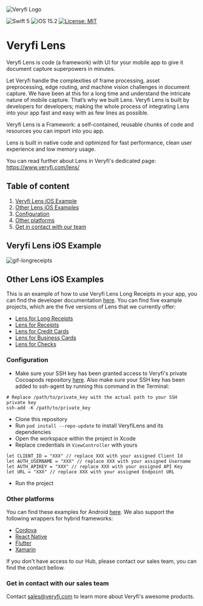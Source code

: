![Veryfi Logo](https://cdn.veryfi.com/logos/veryfi-logo-wide-github.png)

![Swift 5](https://img.shields.io/badge/Swift-5-orange.svg?style=flat)
![iOS 15.2](https://img.shields.io/badge/iOS-15.2-blue.svg?style=flat)
[![License: MIT](https://img.shields.io/badge/License-MIT-green.svg)](https://opensource.org/licenses/MIT)
# Veryfi Lens
Veryfi Lens is code (a framework) with UI for your mobile app to give it document capture superpowers in minutes.

Let Veryfi handle the complexities of frame processing, asset preprocessing, edge routing, and machine vision challenges in document capture. We have been at this for a long time and understand the intricate nature of mobile capture. That’s why we built Lens. Veryfi Lens is built by developers for developers; making the whole process of integrating Lens into your app fast and easy with as few lines as possible.

Veryfi Lens is a Framework: a self-contained, reusable chunks of code and resources you can import into you app.

Lens is built in native code and optimized for fast performance, clean user experience and low memory usage.

You can read further about Lens in Veryfi's dedicated page: https://www.veryfi.com/lens/

## Table of content
1. [Veryfi Lens iOS Example](#example)
2. [Other Lens iOS Examples](#examples)
3. [Configuration](#configuration)
4. [Other platforms](#other_platforms)
5. [Get in contact with our team](#contact)

## Veryfi Lens iOS Example <a name="example"></a>
![gif-longreceipts](https://user-images.githubusercontent.com/30237430/162517900-efb63c5f-e3d3-4a97-8a15-c12c595d83db.gif)


## Other Lens iOS Examples <a name="examples"></a>
This is an example of how to use Veryfi Lens Long Receipts in your app, you can find the developer documentation [here](iOSLensLongReceipts.pdf).
You can find five example projects, which are the five versions of Lens that we currently offer:
- [Lens for Long Receipts](https://github.com/veryfi/veryfi-lens-long-receipts-ios-demo)
- [Lens for Receipts](https://github.com/veryfi/veryfi-lens-receipts-ios-demo)
- [Lens for Credit Cards](https://github.com/veryfi/veryfi-lens-credit-cards-ios-demo)
- [Lens for Business Cards](https://github.com/veryfi/veryfi-lens-business-cards-ios-demo)
- [Lens for Checks](https://github.com/veryfi/veryfi-lens-checks-ios-demo)

### Configuration <a name="configuration"></a>
- Make sure your SSH key has been granted access to Veryfi's private Cocoapods repository [here](https://hub.veryfi.com/api/settings/keys/#package-managers-container). Also make sure your SSH key has been added to ssh-agent by running this command in the Terminal:
```
# Replace /path/to/private_key with the actual path to your SSH private key
ssh-add -K /path/to/private_key
```
- Clone this repository
- Run `pod install --repo-update` to install VeryfiLens and its dependencies
- Open the workspace within the project in Xcode
- Replace credentials in `ViewController` with yours
```
let CLIENT_ID = "XXX" // replace XXX with your assigned Client Id
let AUTH_USERNAME = "XXX" // replace XXX with your assigned Username
let AUTH_APIKEY = "XXX" // replace XXX with your assigned API Key
let URL = "XXX" // replace XXX with your assigned Endpoint URL
```
- Run the project

### Other platforms <a name="other_platforms"></a>
You can find these examples for Android [here](https://github.com/veryfi?q=android&type=all). We also support the following wrappers for hybrid frameworks:
- [Cordova](https://hub.veryfi.com/lens/docs/cordova/)
- [React Native](https://hub.veryfi.com/lens/docs/react-native/)
- [Flutter](https://hub.veryfi.com/lens/docs/flutter/)
- [Xamarin](https://hub.veryfi.com/lens/docs/xamarin/)

If you don't have access to our Hub, please contact our sales team, you can find the contact bellow.

### Get in contact with our sales team <a name="contact"></a>
Contact sales@veryfi.com to learn more about Veryfi's awesome products.

